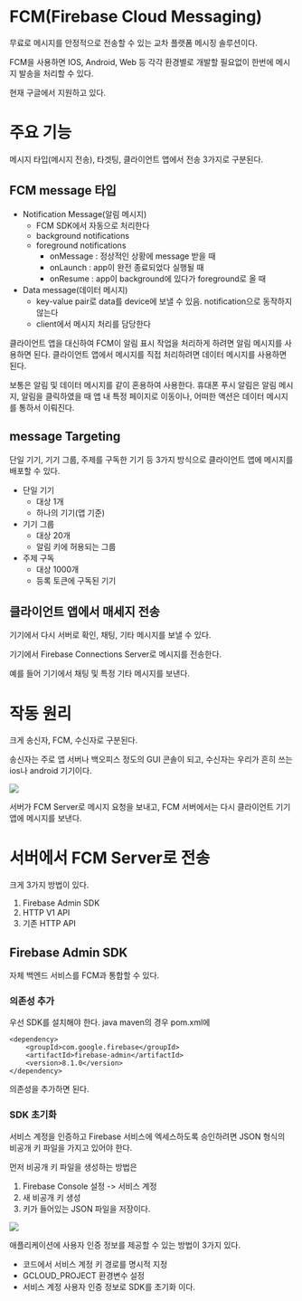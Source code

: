 # FCM(Firebase Cloud Messaging)
무료로 메시지를 안정적으로 전송할 수 있는 교차 플랫폼 메시징 솔루션이다.

FCM을 사용하면 IOS, Android, Web 등 각각 환경별로 개발할 필요없이 한번에 메시지 발송을 처리할 수 있다.

현재 구글에서 지원하고 있다.

# 주요 기능
메시지 타입(메시지 전송), 타겟팅, 클라이언트 앱에서 전송 3가지로 구분된다.

## FCM message 타입
* Notification Message(알림 메시지)
    * FCM SDK에서 자동으로 처리한다
    * background notifications
    * foreground notifications
        * onMessage : 정상적인 상황에 message 받을 때
        * onLaunch : app이 완전 종료되었다 실행될 때
        * onResume : app이 background에 있다가 foreground로 올 때
* Data message(데이터 메시지)
    * key-value pair로 data를 device에 보낼 수 있음. notification으로 동작하지 않는다
    * client에서 메시지 처리를 담당한다

클라이언트 앱을 대신하여 FCM이 알림 표시 작업을 처리하게 하려면 알림 메시지를 사용하면 된다. 클라이언트 앱에서 메시지를 직접 처리하려면 데이터 메시지를 사용하면 된다.

보통은 알림 및 데이터 메시지를 같이 혼용하여 사용한다. 휴대폰 푸시 알림은 알림 메시지, 알림을 클릭하였을 때 앱 내 특정 페이지로 이동이나, 어떠한 액션은 데이터 메시지를 통하서 이뤄진다.


  
## message Targeting
단일 기기, 기기 그룹, 주제를 구독한 기기 등 3가지 방식으로 클라이언트 앱에 메시지를 배포할 수 있다.

* 단일 기기
    * 대상 1개
    * 하나의 기기(앱 기준)
* 기기 그룹
    * 대상 20개
    * 알림 키에 허용되는 그룹
* 주제 구독 
    * 대상 1000개 
    * 등록 토큰에 구독된 기기

## 클라이언트 앱에서 매세지 전송
기기에서 다시 서버로 확인, 채팅, 기타 메시지를 보낼 수 있다.

기기에서 Firebase Connections Server로 메시지를 전송한다.

예를 들어 기기에서 채팅 및 특정 기타 메시지를 보낸다.


# 작동 원리
크게 송신자, FCM, 수신자로 구분된다.

송신자는 주로 앱 서버나 백오피스 정도의 GUI 콘솔이 되고, 수신자는 우리가 흔히 쓰는 ios나 android 기기이다.

![](https://firebase.google.com/docs/cloud-messaging/images/diagram-FCM.png?hl=ko)

서버가 FCM Server로 메시지 요청을 보내고, FCM 서버에서는 다시 클라이언트 기기 앱에 메시지를 보낸다.

# 서버에서 FCM Server로 전송
크게 3가지 방법이 있다.

1. Firebase Admin SDK
2. HTTP V1 API 
3. 기존 HTTP API

## Firebase Admin SDK
자체 백엔드 서비스를 FCM과 통합할 수 있다.

### 의존성 추가
우선 SDK를 설치해야 한다. 
java maven의 경우 pom.xml에 
    
    <dependency>
        <groupId>com.google.firebase</groupId>
        <artifactId>firebase-admin</artifactId>
        <version>8.1.0</version>
    </dependency>

의존성을 추가하면 된다.

### SDK 초기화
서비스 계정을 인증하고 Firebase 서비스에 엑세스하도록 승인하려면 JSON 형식의 비공개 키 파일을 가지고 있어야 한다.

먼저 비공개 키 파일을 생성하는 방법은
1. Firebase Console 설정 -> 서비스 계정
2. 새 비공개 키 생성 
3. 키가 들어있는 JSON 파일을 저장이다.

![](https://t1.daumcdn.net/cfile/tistory/99C34E355C5D2D761B)

애플리케이션에 사용자 인증 정보를 제공할 수 있는 방법이 3가지 있다.
* 코드에서 서비스 계정 키 경로를 명시적 지정
* GCLOUD_PROJECT 환경변수 설정
* 서비스 계정 사용자 인증 정보로 SDK를 초기화 
이다.


